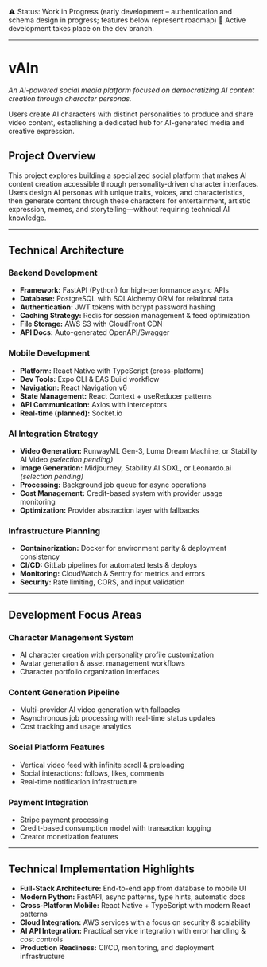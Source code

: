 
⚠️ Status: Work in Progress (early development – authentication and schema design in progress; features below represent roadmap)
🚧 Active development takes place on the dev branch.

---

# vAIn

*An AI-powered social media platform focused on democratizing AI content creation through character personas.*

Users create AI characters with distinct personalities to produce and share video content, establishing a dedicated hub for AI-generated media and creative expression.



## Project Overview

This project explores building a specialized social platform that makes AI content creation accessible through personality-driven character interfaces. Users design AI personas with unique traits, voices, and characteristics, then generate content through these characters for entertainment, artistic expression, memes, and storytelling—without requiring technical AI knowledge.

---

## Technical Architecture

### Backend Development
- **Framework:** FastAPI (Python) for high-performance async APIs  
- **Database:** PostgreSQL with SQLAlchemy ORM for relational data  
- **Authentication:** JWT tokens with bcrypt password hashing  
- **Caching Strategy:** Redis for session management & feed optimization  
- **File Storage:** AWS S3 with CloudFront CDN  
- **API Docs:** Auto-generated OpenAPI/Swagger

### Mobile Development
- **Platform:** React Native with TypeScript (cross-platform)  
- **Dev Tools:** Expo CLI & EAS Build workflow  
- **Navigation:** React Navigation v6  
- **State Management:** React Context + useReducer patterns  
- **API Communication:** Axios with interceptors  
- **Real-time (planned):** Socket.io

### AI Integration Strategy
- **Video Generation:** RunwayML Gen-3, Luma Dream Machine, or Stability AI Video *(selection pending)*  
- **Image Generation:** Midjourney, Stability AI SDXL, or Leonardo.ai *(selection pending)*  
- **Processing:** Background job queue for async operations  
- **Cost Management:** Credit-based system with provider usage monitoring  
- **Optimization:** Provider abstraction layer with fallbacks

### Infrastructure Planning
- **Containerization:** Docker for environment parity & deployment consistency  
- **CI/CD:** GitLab pipelines for automated tests & deploys  
- **Monitoring:** CloudWatch & Sentry for metrics and errors  
- **Security:** Rate limiting, CORS, and input validation

---

## Development Focus Areas

### Character Management System
- AI character creation with personality profile customization  
- Avatar generation & asset management workflows  
- Character portfolio organization interfaces

### Content Generation Pipeline
- Multi-provider AI video generation with fallbacks  
- Asynchronous job processing with real-time status updates  
- Cost tracking and usage analytics

### Social Platform Features
- Vertical video feed with infinite scroll & preloading  
- Social interactions: follows, likes, comments  
- Real-time notification infrastructure

### Payment Integration
- Stripe payment processing  
- Credit-based consumption model with transaction logging  
- Creator monetization features

---

## Technical Implementation Highlights
- **Full-Stack Architecture:** End-to-end app from database to mobile UI  
- **Modern Python:** FastAPI, async patterns, type hints, automatic docs  
- **Cross-Platform Mobile:** React Native + TypeScript with modern React patterns  
- **Cloud Integration:** AWS services with a focus on security & scalability  
- **AI API Integration:** Practical service integration with error handling & cost controls  
- **Production Readiness:** CI/CD, monitoring, and deployment infrastructure
